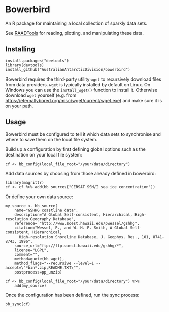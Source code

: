 # Bowerbird

An R package for maintaining a local collection of sparkly data sets.

See [RAADTools](https://github.com/AustralianAntarcticDivision/raadtools) for reading, plotting, and manipulating these data.

## Installing

```{r,eval=FALSE}
install.packages("devtools")
library(devtools)
install_github("AustralianAntarcticDivision/bowerbird")
```

Bowerbird requires the third-party utility `wget` to recursively download files from data providers. `wget` is typically installed by default on Linux.
On Windows you can use the `install_wget()` function to install it. Otherwise download `wget` yourself (e.g. from https://eternallybored.org/misc/wget/current/wget.exe) and make sure it is on your path.

## Usage

Bowerbird must be configured to tell it which data sets to synchronise and where to save them on the local file system.

Build up a configuration by first defining global options such as the destination on your local file system:

```{r,eval=FALSE}
cf <- bb_config(local_file_root="/your/data/directory")
```

Add data sources by choosing from those already defined in bowerbird:

```{r,eval=FALSE}
library(magrittr)
cf <- cf %>% add(bb_sources("CERSAT SSM/I sea ice concentration"))
```

Or define your own data source:

```{r,eval=FALSE}
my_source <- bb_source(
    name="GSHHG coastline data",
    description="A Global Self-consistent, Hierarchical, High-resolution Geography Database",
    reference= "http://www.soest.hawaii.edu/pwessel/gshhg",
    citation="Wessel, P., and W. H. F. Smith, A Global Self-consistent, Hierarchical,
      High-resolution Shoreline Database, J. Geophys. Res., 101, 8741-8743, 1996",
    source_url="ftp://ftp.soest.hawaii.edu/gshhg/*",
    license="LGPL",
    comment="",
    method=quote(bb_wget),
    method_flags="--recursive --level=1 --accept=\"*bin*.zip,README.TXT\"",
    postprocess=pp_unzip)

cf <- bb_config(local_file_root="/your/data/directory") %>%
    add(my_source)
```

Once the configuration has been defined, run the sync process:

```{r,eval=FALSE}
bb_sync(cf)
```

